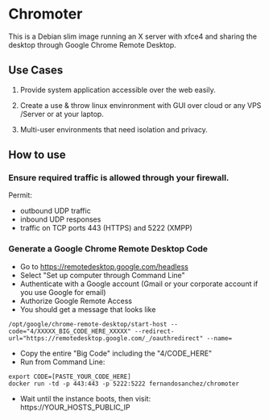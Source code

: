 Chromoter
=========

This is a Debian slim image running an X server with xfce4 and sharing the desktop through Google Chrome Remote Desktop.

## Use Cases

1. Provide system application accessible over the web easily.

2. Create a use & throw linux envinronment with GUI over cloud or any VPS /Server or  at your laptop. 

3. Multi-user environments that need isolation and privacy.

## How to use

### Ensure required traffic is allowed through your firewall. 
Permit:
- outbound UDP traffic
- inbound UDP responses
- traffic on TCP ports 443 (HTTPS) and 5222 (XMPP)

### Generate a Google Chrome Remote Desktop Code
- Go to https://remotedesktop.google.com/headless
- Select "Set up computer through Command Line"
- Authenticate with a Google account (Gmail or your corporate account if you use Google for email)
- Authorize Google Remote Access
- You should get a message that looks like
```
/opt/google/chrome-remote-desktop/start-host --code="4/XXXXX_BIG_CODE_HERE_XXXXX" --redirect-url="https://remotedesktop.google.com/_/oauthredirect" --name=
```
- Copy the entire "Big Code" including the "4/CODE_HERE"
- Run from Command Line:

```
export CODE=[PASTE_YOUR_CODE_HERE]
docker run -td -p 443:443 -p 5222:5222 fernandosanchez/chromoter
```

- Wait until the instance boots, then visit:
https://YOUR_HOSTS_PUBLIC_IP

